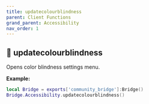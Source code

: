 ```yaml
---
title: updatecolourblindness
parent: Client Functions
grand_parent: Accessibility
nav_order: 1
---
```


## 🔹 updatecolourblindness

Opens color blindness settings menu.

**Example:**
```lua
local Bridge = exports['community_bridge']:Bridge()
Bridge.Accessibility.updatecolourblindness()
```
